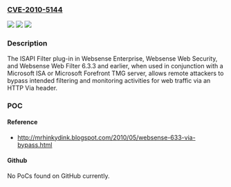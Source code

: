 ### [CVE-2010-5144](https://cve.mitre.org/cgi-bin/cvename.cgi?name=CVE-2010-5144)
![](https://img.shields.io/static/v1?label=Product&message=n%2Fa&color=blue)
![](https://img.shields.io/static/v1?label=Version&message=n%2Fa&color=blue)
![](https://img.shields.io/static/v1?label=Vulnerability&message=n%2Fa&color=brighgreen)

### Description

The ISAPI Filter plug-in in Websense Enterprise, Websense Web Security, and Websense Web Filter 6.3.3 and earlier, when used in conjunction with a Microsoft ISA or Microsoft Forefront TMG server, allows remote attackers to bypass intended filtering and monitoring activities for web traffic via an HTTP Via header.

### POC

#### Reference
- http://mrhinkydink.blogspot.com/2010/05/websense-633-via-bypass.html

#### Github
No PoCs found on GitHub currently.

